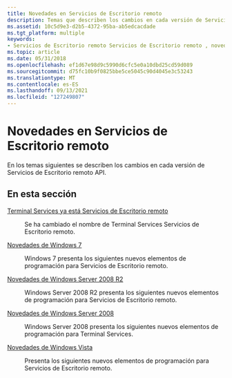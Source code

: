 ```yaml
---
title: Novedades en Servicios de Escritorio remoto
description: Temas que describen los cambios en cada versión de Servicios de Escritorio remoto API.
ms.assetid: 10c5d9e3-d2b5-4372-95ba-ab5edcacdade
ms.tgt_platform: multiple
keywords:
- Servicios de Escritorio remoto Servicios de Escritorio remoto , novedades
ms.topic: article
ms.date: 05/31/2018
ms.openlocfilehash: ef1d67e98d9c5990d6cfc5e0a10dbd25cd59d089
ms.sourcegitcommit: d75fc10b9f0825bbe5ce5045c90d4045e3c53243
ms.translationtype: MT
ms.contentlocale: es-ES
ms.lasthandoff: 09/13/2021
ms.locfileid: "127249807"
---
```

# <a name="whats-new-in-remote-desktop-services"></a>Novedades en Servicios de Escritorio remoto

En los temas siguientes se describen los cambios en cada versión de Servicios de Escritorio remoto API.

## <a name="in-this-section"></a>En esta sección

<dl> <dt>

[Terminal Services ya está Servicios de Escritorio remoto](terminal-services-is-now-remote-desktop-services.md)
</dt> <dd>

Se ha cambiado el nombre de Terminal Services Servicios de Escritorio remoto.

</dd> <dt>

[Novedades de Windows 7](what-s-new-in-windows-7.md)
</dt> <dd>

Windows 7 presenta los siguientes nuevos elementos de programación para Servicios de Escritorio remoto.

</dd> <dt>

[Novedades de Windows Server 2008 R2](what-s-new-in-windows-server-2008-r2.md)
</dt> <dd>

Windows Server 2008 R2 presenta los siguientes nuevos elementos de programación para Servicios de Escritorio remoto.

</dd> <dt>

[Novedades de Windows Server 2008](what-s-new-in-windows-server-2008.md)
</dt> <dd>

Windows Server 2008 presenta los siguientes nuevos elementos de programación para Terminal Services.

</dd> <dt>

[Novedades de Windows Vista](what-s-new-in-windows-vista.md)
</dt> <dd>

Presenta los siguientes nuevos elementos de programación para Servicios de Escritorio remoto.

</dd> </dl>

 

 




